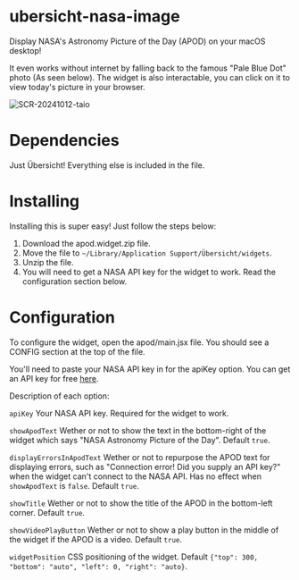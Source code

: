# ubersicht-nasa-image
Display NASA's Astronomy Picture of the Day (APOD) on your macOS desktop!

It even works without internet by falling back to the famous "Pale Blue Dot" photo (As seen below). The widget is also interactable, you can click on it to view today's picture in your browser.

![SCR-20241012-taio](https://github.com/user-attachments/assets/f641405f-3269-47e9-a53c-b0e4830c7b56)

# Dependencies
Just Übersicht! Everything else is included in the file.

# Installing
Installing this is super easy! Just follow the steps below:

1. Download the apod.widget.zip file.
2. Move the file to `~/Library/Application Support/Übersicht/widgets`.
3. Unzip the file.
4. You will need to get a NASA API key for the widget to work. Read the configuration section below.

# Configuration
To configure the widget, open the apod/main.jsx file. You should see a CONFIG section at the top of the file.

You'll need to paste your NASA API key in for the apiKey option. You can get an API key for free <a href="https://api.nasa.gov/">here</a>. 

Description of each option:

`apiKey` Your NASA API key. Required for the widget to work.

`showApodText` Wether or not to show the text in the bottom-right of the widget which says "NASA Astronomy Picture of the Day". Default `true`.

`displayErrorsInApodText` Wether or not to repurpose the APOD text for displaying errors, such as "Connection error! Did you supply an API key?" when the widget can't connect to the NASA API. Has no effect when `showApodText` is `false`. Default `true`.

`showTitle` Wether or not to show the title of the APOD in the bottom-left corner. Default `true`.

`showVideoPlayButton` Wether or not to show a play button in the middle of the widget if the APOD is a video. Default `true`.

`widgetPosition` CSS positioning of the widget. Default `{"top": 300, "bottom": "auto", "left": 0, "right": "auto}`.
